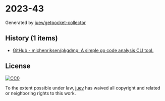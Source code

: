 # 2023-43

Generated by [juev/getpocket-collector](https://github.com/juev/getpocket-collector)

## History (1 items)

- [GitHub - michenriksen/pkgdmp: A simple go code analysis CLI tool.](https://github.com/michenriksen/pkgdmp)

## License

[![CC0](https://mirrors.creativecommons.org/presskit/buttons/88x31/svg/cc-zero.svg)](https://creativecommons.org/publicdomain/zero/1.0/)

To the extent possible under law, [juev](https://github.com/juev) has waived all copyright and related or neighboring rights to this work.
